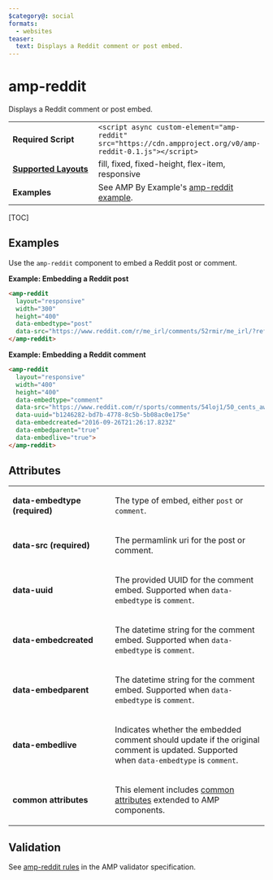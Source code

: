 ```yaml
---
$category@: social
formats:
  - websites
teaser:
  text: Displays a Reddit comment or post embed.
---
```

<!---
Copyright 2016 The AMP HTML Authors. All Rights Reserved.

Licensed under the Apache License, Version 2.0 (the "License");
you may not use this file except in compliance with the License.
You may obtain a copy of the License at

      http://www.apache.org/licenses/LICENSE-2.0

Unless required by applicable law or agreed to in writing, software
distributed under the License is distributed on an "AS-IS" BASIS,
WITHOUT WARRANTIES OR CONDITIONS OF ANY KIND, either express or implied.
See the License for the specific language governing permissions and
limitations under the License.
-->

# amp-reddit

Displays a Reddit comment or post embed.

<table>
  <tr>
    <td width="40%"><strong>Required Script</strong></td>
    <td><code>&lt;script async custom-element="amp-reddit" src="https://cdn.ampproject.org/v0/amp-reddit-0.1.js">&lt;/script></code></td>
  </tr>
  <tr>
    <td class="col-fourty"><strong><a href="https://www.ampproject.org/docs/guides/responsive/control_layout.html">Supported Layouts</a></strong></td>
    <td>fill, fixed, fixed-height, flex-item, responsive</td>
  </tr>
  <tr>
    <td width="40%"><strong>Examples</strong></td>
    <td>See AMP By Example's <a href="https://ampbyexample.com/components/amp-reddit/">amp-reddit example</a>.</td>
  </tr>
</table>

[TOC]

## Examples

Use the `amp-reddit` component to embed a Reddit post or comment.

**Example: Embedding a Reddit post**

```html
<amp-reddit
  layout="responsive"
  width="300"
  height="400"
  data-embedtype="post"
  data-src="https://www.reddit.com/r/me_irl/comments/52rmir/me_irl/?ref=share&amp;ref_source=embed">
</amp-reddit>
```

**Example: Embedding a Reddit comment**

```html
<amp-reddit
  layout="responsive"
  width="400"
  height="400"
  data-embedtype="comment"
  data-src="https://www.reddit.com/r/sports/comments/54loj1/50_cents_awful_1st_pitch_given_a_historical/d8306kw"
  data-uuid="b1246282-bd7b-4778-8c5b-5b08ac0e175e"
  data-embedcreated="2016-09-26T21:26:17.823Z"
  data-embedparent="true"
  data-embedlive="true">
</amp-reddit>
```

## Attributes

<table>
  <tr>
    <td width="40%"><p><strong>data-embedtype (required)</strong></p></td>
    <td><p>The type of embed, either <code>post</code> or <code>comment</code>.</p></td>
  </tr>
  <tr>
    <td width="40%"><p><strong>data-src (required)</strong></p></td>
    <td><p>The permamlink uri for the post or comment.</p></td>
  </tr>
  <tr>
    <td width="40%"><p><strong>data-uuid</strong></p></td>
    <td><p>The provided UUID for the comment embed. Supported when <code>data-embedtype</code> is <code>comment</code>. </p></td>
  </tr>
  <tr>
    <td width="40%"><p><strong>data-embedcreated</strong></p></td>
    <td><p>The datetime string for the comment embed. Supported when <code>data-embedtype</code> is <code>comment</code>. </p></td>
  </tr>
  <tr>
    <td width="40%"><p><strong>data-embedparent</strong></p></td>
    <td><p>The datetime string for the comment embed. Supported when <code>data-embedtype</code> is <code>comment</code>. </p></td>
  </tr>
  <tr>
    <td width="40%"><p><strong>data-embedlive</strong></p></td>
    <td><p>Indicates whether the embedded comment should update if the original comment is updated. Supported when <code>data-embedtype</code> is <code>comment</code>.</p></td>
  </tr>
  <tr>
    <td width="40%"><p><strong>common attributes</strong></p></td>
    <td><p>This element includes <a href="https://www.ampproject.org/docs/reference/common_attributes">common attributes</a> extended to AMP components.</p></td>
  </tr>
</table>

## Validation

See [amp-reddit rules](https://github.com/ampproject/amphtml/blob/master/extensions/amp-reddit/validator-amp-reddit.protoascii) in the AMP validator specification.
